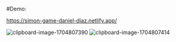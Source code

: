 #Demo:

https://simon-game-daniel-diaz.netlify.app/

![clipboard-image-1704807390](https://github.com/DaNNy0o0/simon-game-app/assets/93887853/3c64c21b-f02e-4c4a-9d28-b8a0cab27994)
![clipboard-image-1704807414](https://github.com/DaNNy0o0/simon-game-app/assets/93887853/e41fb099-433b-4d1f-a990-10fd1a9dc9a1)
